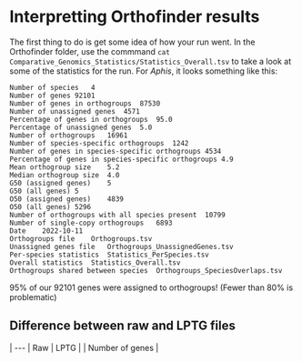 # Interpretting Orthofinder results

The first thing to do is get some idea of how your run went. In the Orthofinder folder, use the commmand `cat Comparative_Genomics_Statistics/Statistics_Overall.tsv` to take a look at some of the statistics for the run. For *Aphis*, it looks something like this:

```
Number of species	4
Number of genes	92101
Number of genes in orthogroups	87530
Number of unassigned genes	4571
Percentage of genes in orthogroups	95.0
Percentage of unassigned genes	5.0
Number of orthogroups	16961
Number of species-specific orthogroups	1242
Number of genes in species-specific orthogroups	4534
Percentage of genes in species-specific orthogroups	4.9
Mean orthogroup size	5.2
Median orthogroup size	4.0
G50 (assigned genes)	5
G50 (all genes)	5
O50 (assigned genes)	4839
O50 (all genes)	5296
Number of orthogroups with all species present	10799
Number of single-copy orthogroups	6893
Date	2022-10-11
Orthogroups file	Orthogroups.tsv
Unassigned genes file	Orthogroups_UnassignedGenes.tsv
Per-species statistics	Statistics_PerSpecies.tsv
Overall statistics	Statistics_Overall.tsv
Orthogroups shared between species	Orthogroups_SpeciesOverlaps.tsv
```

95% of our 92101 genes were assigned to orthogroups! (Fewer than 80% is problematic)

## Difference between raw and LPTG files

| --- | Raw | LPTG |
| Number of genes | 

